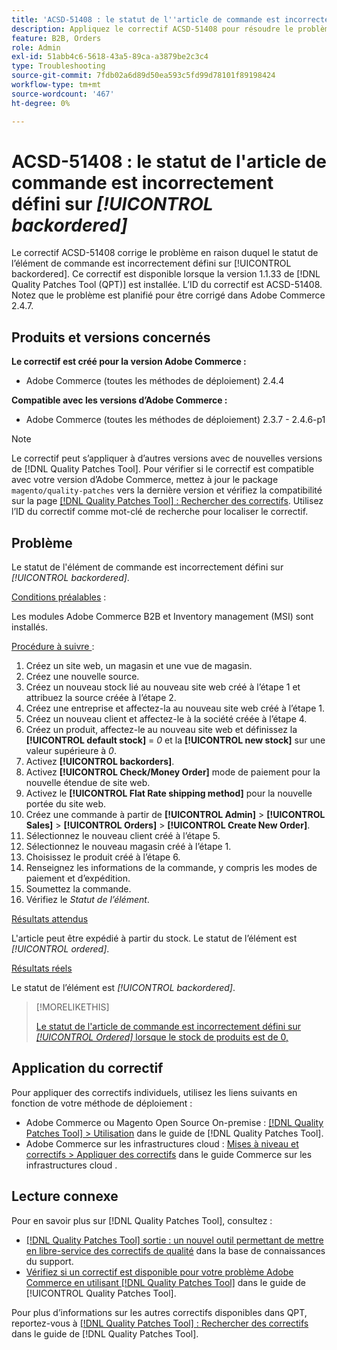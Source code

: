 ```yaml
---
title: 'ACSD-51408 : le statut de l''article de commande est incorrectement défini sur [!UICONTROL backordered]'
description: Appliquez le correctif ACSD-51408 pour résoudre le problème d’Adobe Commerce où le statut de l’élément de commande est incorrectement défini sur [!UICONTROL backordered].
feature: B2B, Orders
role: Admin
exl-id: 51abb4c6-5618-43a5-89ca-a3879be2c3c4
type: Troubleshooting
source-git-commit: 7fdb02a6d89d50ea593c5fd99d78101f89198424
workflow-type: tm+mt
source-wordcount: '467'
ht-degree: 0%

---
```


# ACSD-51408 : le statut de l&#39;article de commande est incorrectement défini sur *[!UICONTROL backordered]*

Le correctif ACSD-51408 corrige le problème en raison duquel le statut de l’élément de commande est incorrectement défini sur [!UICONTROL backordered]. Ce correctif est disponible lorsque la version 1.1.33 de [!DNL Quality Patches Tool (QPT)] est installée. L’ID du correctif est ACSD-51408. Notez que le problème est planifié pour être corrigé dans Adobe Commerce 2.4.7.

## Produits et versions concernés

**Le correctif est créé pour la version Adobe Commerce :**

* Adobe Commerce (toutes les méthodes de déploiement) 2.4.4

**Compatible avec les versions d’Adobe Commerce :**

* Adobe Commerce (toutes les méthodes de déploiement) 2.3.7 - 2.4.6-p1

>[!NOTE]
>
>Le correctif peut s’appliquer à d’autres versions avec de nouvelles versions de [!DNL Quality Patches Tool]. Pour vérifier si le correctif est compatible avec votre version d’Adobe Commerce, mettez à jour le package `magento/quality-patches` vers la dernière version et vérifiez la compatibilité sur la page [[!DNL Quality Patches Tool] : Rechercher des correctifs](https://experienceleague.adobe.com/tools/commerce-quality-patches/index.html). Utilisez l’ID du correctif comme mot-clé de recherche pour localiser le correctif.

## Problème

Le statut de l&#39;élément de commande est incorrectement défini sur *[!UICONTROL backordered]*.

<u>Conditions préalables</u> :

Les modules Adobe Commerce B2B et Inventory management (MSI) sont installés.

<u>Procédure à suivre </u> :

1. Créez un site web, un magasin et une vue de magasin.
1. Créez une nouvelle source.
1. Créez un nouveau stock lié au nouveau site web créé à l’étape 1 et attribuez la source créée à l’étape 2.
1. Créez une entreprise et affectez-la au nouveau site web créé à l’étape 1.
1. Créez un nouveau client et affectez-le à la société créée à l’étape 4.
1. Créez un produit, affectez-le au nouveau site web et définissez la **[!UICONTROL default stock]** = *0* et la **[!UICONTROL new stock]** sur une valeur supérieure à *0*.
1. Activez **[!UICONTROL backorders]**.
1. Activez **[!UICONTROL Check/Money Order]** mode de paiement pour la nouvelle étendue de site web.
1. Activez le **[!UICONTROL Flat Rate shipping method]** pour la nouvelle portée du site web.
1. Créez une commande à partir de **[!UICONTROL Admin]** > **[!UICONTROL Sales]** > **[!UICONTROL Orders]** > **[!UICONTROL Create New Order]**.
1. Sélectionnez le nouveau client créé à l’étape 5.
1. Sélectionnez le nouveau magasin créé à l’étape 1.
1. Choisissez le produit créé à l’étape 6.
1. Renseignez les informations de la commande, y compris les modes de paiement et d’expédition.
1. Soumettez la commande.
1. Vérifiez le *Statut de l’élément*.

<u>Résultats attendus</u>

L&#39;article peut être expédié à partir du stock. Le statut de l’élément est *[!UICONTROL ordered]*.

<u>Résultats réels</u>

Le statut de l’élément est *[!UICONTROL backordered]*.

>[!MORELIKETHIS]
>
>[Le statut de l&#39;article de commande est incorrectement défini sur *[!UICONTROL Ordered]* lorsque le stock de produits est de 0,](/help/tools/quality-patches-tool/patches-available-in-qpt/v1-1-33/acsd-51735-order-item-status-incorrectly-set.md)

## Application du correctif

Pour appliquer des correctifs individuels, utilisez les liens suivants en fonction de votre méthode de déploiement :

* Adobe Commerce ou Magento Open Source On-premise : [[!DNL Quality Patches Tool] > Utilisation](/help/tools/quality-patches-tool/usage.md) dans le guide de [!DNL Quality Patches Tool].
* Adobe Commerce sur les infrastructures cloud : [Mises à niveau et correctifs > Appliquer des correctifs](https://experienceleague.adobe.com/docs/commerce-cloud-service/user-guide/develop/upgrade/apply-patches.html) dans le guide Commerce sur les infrastructures cloud .

## Lecture connexe

Pour en savoir plus sur [!DNL Quality Patches Tool], consultez :

* [[!DNL Quality Patches Tool] sortie : un nouvel outil permettant de mettre en libre-service des correctifs de qualité](https://experienceleague.adobe.com/en/docs/commerce-operations/tools/quality-patches-tool/quality-patches-tool-to-self-serve-quality-patches) dans la base de connaissances du support.
* [Vérifiez si un correctif est disponible pour votre problème Adobe Commerce en utilisant [!DNL Quality Patches Tool]](/help/tools/quality-patches-tool/patches-available-in-qpt/check-patch-for-magento-issue-with-magento-quality-patches.md) dans le guide de [!UICONTROL Quality Patches Tool].


Pour plus d’informations sur les autres correctifs disponibles dans QPT, reportez-vous à [[!DNL Quality Patches Tool] : Rechercher des correctifs](https://experienceleague.adobe.com/tools/commerce-quality-patches/index.html) dans le guide de [!DNL Quality Patches Tool].

